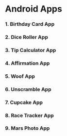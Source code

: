 # Android Apps
### 1. Birthday Card App
### 2. Dice Roller App
### 3. Tip Calculator App
### 4. Affirmation App
### 5. Woof App
### 6. Unscramble App
### 7. Cupcake App
### 8. Race Tracker App
### 9. Mars Photo App
 